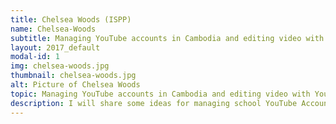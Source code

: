 ```yaml
---
title: Chelsea Woods (ISPP)
name: Chelsea-Woods
subtitle: Managing YouTube accounts in Cambodia and editing video with YouTube video editor. (Slam Dunk)
layout: 2017_default
modal-id: 1
img: chelsea-woods.jpg
thumbnail: chelsea-woods.jpg
alt: Picture of Chelsea Woods
topic: Managing YouTube accounts in Cambodia and editing video with YouTube video editor. (Slam Dunk)
description: I will share some ideas for managing school YouTube Accounts in Cambodia, and show the YouTube Video Editor (if time I will also live streaming and verifying accounts).
---
```

